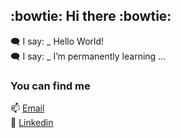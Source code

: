  
## :bowtie: Hi there :bowtie:

:left_speech_bubble: I say: _ Hello World!<br>
:left_speech_bubble: I say: _ I’m permanently learning ... 


### You can find me

:mailbox:  [Email](mailto://rodrigoetb@gmail.com)<br>
:briefcase: [Linkedin](https://www.linkedin.com/in/rodrigo-lima-7269a226/)
